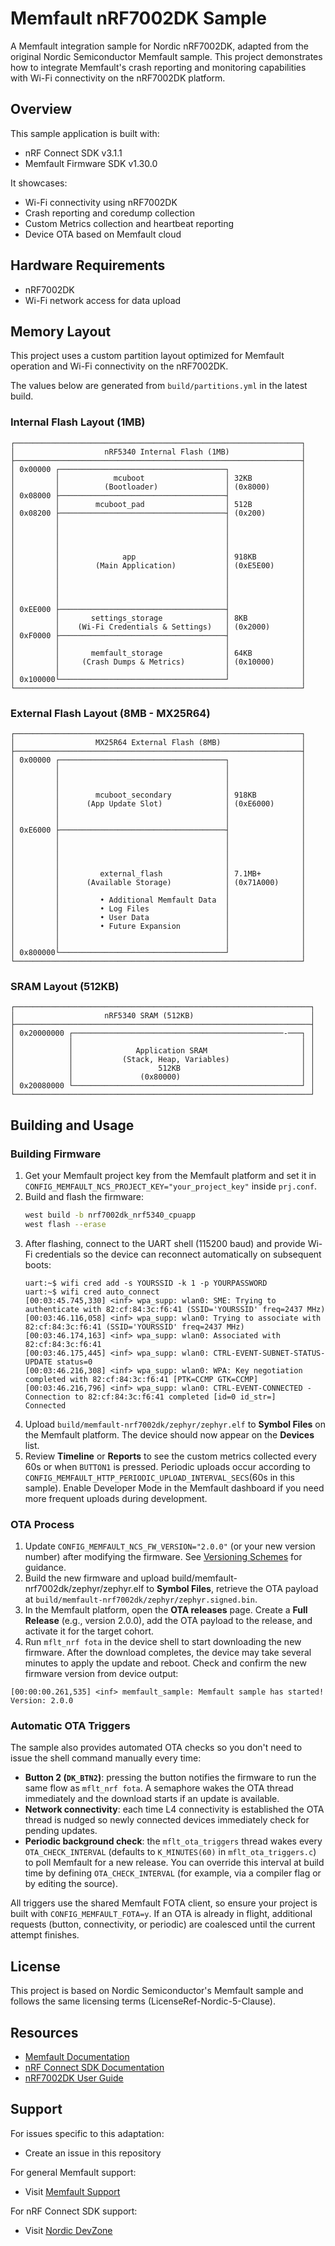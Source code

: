 # Memfault nRF7002DK Sample

A Memfault integration sample for Nordic nRF7002DK, adapted from the original Nordic Semiconductor Memfault sample. This project demonstrates how to integrate Memfault's crash reporting and monitoring capabilities with Wi-Fi connectivity on the nRF7002DK platform.

## Overview

This sample application is built with:
- nRF Connect SDK v3.1.1
- Memfault Firmware SDK v1.30.0


It showcases:
- Wi-Fi connectivity using nRF7002DK
- Crash reporting and coredump collection
- Custom Metrics collection and heartbeat reporting
- Device OTA based on Memfault cloud

## Hardware Requirements

- nRF7002DK
- Wi-Fi network access for data upload

## Memory Layout

This project uses a custom partition layout optimized for Memfault operation and Wi-Fi connectivity on the nRF7002DK.

The values below are generated from `build/partitions.yml` in the latest build.

### Internal Flash Layout (1MB)

```
┌────────────────────────────────────────────────────────────────┐
│                    nRF5340 Internal Flash (1MB)                │
├────────────────────────────────────────────────────────────────┤
│ 0x00000 ┌─────────────────────────────────────┐                │
│         │            mcuboot                  │ 32KB           │
│         │          (Bootloader)               │ (0x8000)       │
│ 0x08000 ├─────────────────────────────────────┤                │
│         │        mcuboot_pad                  │ 512B           │
│ 0x08200 ├─────────────────────────────────────┤ (0x200)        │
│         │                                     │                │
│         │                                     │                │
│         │                                     │                │
│         │                                     │                │
│         │              app                    │ 918KB          │
│         │        (Main Application)           │ (0xE5E00)      │
│         │                                     │                │
│         │                                     │                │
│         │                                     │                │
│         │                                     │                │
│ 0xEE000 ├─────────────────────────────────────┤                │
│         │       settings_storage              │ 8KB            │
│         │    (Wi-Fi Credentials & Settings)   │ (0x2000)       │
│ 0xF0000 ├─────────────────────────────────────┤                │
│         │                                     │                │
│         │       memfault_storage              │ 64KB           │
│         │     (Crash Dumps & Metrics)         │ (0x10000)      │
│         │                                     │                │
│ 0x100000└─────────────────────────────────────┘                │
└────────────────────────────────────────────────────────────────┘
```

### External Flash Layout (8MB - MX25R64)

```
┌────────────────────────────────────────────────────────────────┐
│                  MX25R64 External Flash (8MB)                  │
├────────────────────────────────────────────────────────────────┤
│ 0x00000 ┌─────────────────────────────────────┐                │
│         │                                     │                │
│         │                                     │                │
│         │                                     │                │
│         │        mcuboot_secondary            │ 918KB          │
│         │      (App Update Slot)              │ (0xE6000)      │
│         │                                     │                │
│         │                                     │                │
│ 0xE6000 ├─────────────────────────────────────┤                │
│         │                                     │                │
│         │                                     │                │
│         │                                     │                │
│         │                                     │                │
│         │         external_flash              │ 7.1MB+         │
│         │      (Available Storage)            │ (0x71A000)     │
│         │                                     │                │
│         │         • Additional Memfault Data  │                │
│         │         • Log Files                 │                │
│         │         • User Data                 │                │
│         │         • Future Expansion          │                │
│         │                                     │                │
│         │                                     │                │
│ 0x800000└─────────────────────────────────────┘                │
└────────────────────────────────────────────────────────────────┘
```

### SRAM Layout (512KB)

```
┌──────────────────────────────────────────────────────────────────┐
│                    nRF5340 SRAM (512KB)                          │
├──────────────────────────────────────────────────────────────────┤
│ 0x20000000 ┌───────────────────────────────────────────────-───┐ │
│            │                                                   │ │
│            │              Application SRAM                     │ │
│            │           (Stack, Heap, Variables)                │ │
│            │                   512KB                           │ │
│            │               (0x80000)                           │ │
│ 0x20080000 └───────────────────────────────────────────────────┘ │
└──────────────────────────────────────────────────────────────────┘
```

## Building and Usage

### Building Firmware

1. Get your Memfault project key from the Memfault platform and set it in `CONFIG_MEMFAULT_NCS_PROJECT_KEY="your_project_key"` inside `prj.conf`.
2. Build and flash the firmware:
   ```sh
   west build -b nrf7002dk_nrf5340_cpuapp
   west flash --erase
   ```
3. After flashing, connect to the UART shell (115200 baud) and provide Wi-Fi credentials so the device can reconnect automatically on subsequent boots:
   ```
   uart:~$ wifi cred add -s YOURSSID -k 1 -p YOURPASSWORD
   uart:~$ wifi cred auto_connect
   [00:03:45.745,330] <inf> wpa_supp: wlan0: SME: Trying to authenticate with 82:cf:84:3c:f6:41 (SSID='YOURSSID' freq=2437 MHz)
   [00:03:46.116,058] <inf> wpa_supp: wlan0: Trying to associate with 82:cf:84:3c:f6:41 (SSID='YOURSSID' freq=2437 MHz)
   [00:03:46.174,163] <inf> wpa_supp: wlan0: Associated with 82:cf:84:3c:f6:41
   [00:03:46.175,445] <inf> wpa_supp: wlan0: CTRL-EVENT-SUBNET-STATUS-UPDATE status=0
   [00:03:46.216,308] <inf> wpa_supp: wlan0: WPA: Key negotiation completed with 82:cf:84:3c:f6:41 [PTK=CCMP GTK=CCMP]
   [00:03:46.216,796] <inf> wpa_supp: wlan0: CTRL-EVENT-CONNECTED - Connection to 82:cf:84:3c:f6:41 completed [id=0 id_str=]
   Connected
   ```
4. Upload `build/memfault-nrf7002dk/zephyr/zephyr.elf` to **Symbol Files** on the Memfault platform. The device should now appear on the **Devices** list.
5. Review **Timeline** or **Reports** to see the custom metrics collected every 60s or when `BUTTON1` is pressed. Periodic uploads occur according to `CONFIG_MEMFAULT_HTTP_PERIODIC_UPLOAD_INTERVAL_SECS`(60s in this sample). Enable Developer Mode in the Memfault dashboard if you need more frequent uploads during development.

### OTA Process

1. Update `CONFIG_MEMFAULT_NCS_FW_VERSION="2.0.0"` (or your new version number) after modifying the firmware. See [Versioning Schemes](https://docs.memfault.com/docs/platform/software-version-hardware-version#version-schemes) for guidance.
2. Build the new firmware and upload build/memfault-nrf7002dk/zephyr/zephyr.elf to **Symbol Files**, retrieve the OTA payload at `build/memfault-nrf7002dk/zephyr/zephyr.signed.bin`.
3. In the Memfault platform, open the **OTA releases** page. Create a **Full Release** (e.g., version 2.0.0), add the OTA payload to the release, and activate it for the target cohort.
4. Run `mflt_nrf fota` in the device shell to start downloading the new firmware. After the download completes, the device may take several minutes to apply the update and reboot. Check and confirm the new firmware version from device output:
```
[00:00:00.261,535] <inf> memfault_sample: Memfault sample has started! Version: 2.0.0
```

### Automatic OTA Triggers

The sample also provides automated OTA checks so you don't need to issue the shell command manually every time:

- **Button 2 (``DK_BTN2``)**: pressing the button notifies the firmware to run the same flow as `mflt_nrf fota`. A semaphore wakes the OTA thread immediately and the download starts if an update is available.
- **Network connectivity**: each time L4 connectivity is established the OTA thread is nudged so newly connected devices immediately check for pending updates.
- **Periodic background check**: the `mflt_ota_triggers` thread wakes every `OTA_CHECK_INTERVAL` (defaults to `K_MINUTES(60)` in `mflt_ota_triggers.c`) to poll Memfault for a new release. You can override this interval at build time by defining `OTA_CHECK_INTERVAL` (for example, via a compiler flag or by editing the source).

All triggers use the shared Memfault FOTA client, so ensure your project is built with `CONFIG_MEMFAULT_FOTA=y`. If an OTA is already in flight, additional requests (button, connectivity, or periodic) are coalesced until the current attempt finishes.

## License

This project is based on Nordic Semiconductor's Memfault sample and follows the same licensing terms (LicenseRef-Nordic-5-Clause).

## Resources

- [Memfault Documentation](https://docs.memfault.com)
- [nRF Connect SDK Documentation](https://docs.nordicsemi.com/category/software-nrf-connect-sdk)
- [nRF7002DK User Guide](https://docs.nordicsemi.com/category/hardware-development-kits)

## Support

For issues specific to this adaptation:
- Create an issue in this repository

For general Memfault support:
- Visit [Memfault Support](https://docs.memfault.com)

For nRF Connect SDK support:
- Visit [Nordic DevZone](https://devzone.nordicsemi.com)